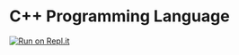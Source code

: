 # C++ Programming Language

[![Run on Repl.it](https://repl.it/badge/github/dheerajpoonia29/cppLanguage-courseWork)](https://repl.it/github/dheerajpoonia29/cppLanguage-courseWork)